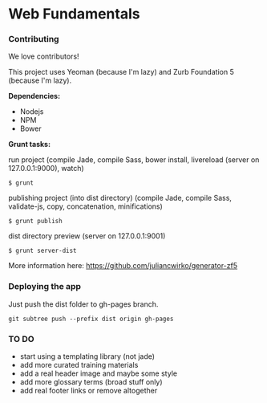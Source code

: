# Web Fundamentals

### Contributing

We love contributors!

This project uses Yeoman (because I'm lazy) and Zurb Foundation 5 (because I'm lazy).

**Dependencies:**

* Nodejs
* NPM
* Bower

**Grunt tasks:**

run project
(compile Jade, compile Sass, bower install, livereload (server on 127.0.0.1:9000), watch)
```
$ grunt
```
publishing project (into dist directory)
(compile Jade, compile Sass, validate-js, copy, concatenation, minifications)
```
$ grunt publish
```
dist directory preview (server on 127.0.0.1:9001)
```
$ grunt server-dist
```

More information here: https://github.com/juliancwirko/generator-zf5

### Deploying the app

Just push the dist folder to gh-pages branch.

```
git subtree push --prefix dist origin gh-pages
```

### TO DO

* start using a templating library (not jade)
* add more curated training materials
* add a real header image and maybe some style
* add more glossary terms (broad stuff only)
* add real footer links or remove altogether


